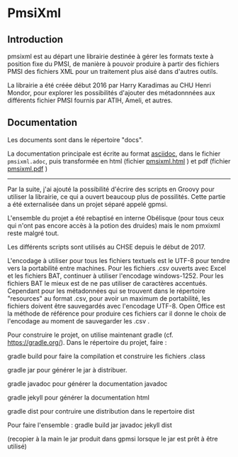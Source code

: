 <!--:encoding=UTF-8:-->
# PmsiXml

## Introduction
pmsixml est au départ une librairie destinée à gérer les formats texte
à position fixe du PMSI, de manière à pouvoir produire à partir des fichiers
PMSI des fichiers XML pour un traitement plus aisé dans d'autres outils.

La librairie a été créée début 2016 par Harry Karadimas au CHU Henri Mondor,
pour explorer les possibilités d'ajouter des métadonnnées aux différents
fichier PMSI fournis par ATIH, Ameli, et autres.

## Documentation
Les documents sont dans le répertoire "docs".

La documentation principale est écrite au format [asciidoc](https://asciidoctor.org/), dans le fichier `pmsixml.adoc`,
puis transformée en html (fichier [pmsixml.html](docs/pmsixml.html) ) 
et pdf (fichier [pmsixml.pdf](docs/pmsixml.pdf) )

<hr>


Par la suite, j'ai ajouté la possibilité d'écrire des scripts en Groovy pour
utiliser la librairie, ce qui a ouvert beaucoup plus de possilités. Cette
partie a été externalisée dans un projet séparé appelé gpmsi.

L'ensemble du projet a été rebaptisé en interne Obélisque (pour tous ceux qui 
n'ont pas encore accès à la potion des druides) mais le nom pmxixml reste
malgré tout.

Les différents scripts sont utilisés au CHSE depuis le début de 2017.

L'encodage à utiliser pour tous les fichiers textuels est le UTF-8 pour tendre
vers la portabilité entre machines. Pour les fichiers .csv ouverts avec Excel
et les fichiers BAT, continuer à utiliser l'encodage windows-1252.
Pour les fichiers BAT le mieux est de ne pas utiliser de caractères accentués.
Cependant pour les métadonnées qui se trouvent dans le répertoire "resources" 
au format .csv, pour avoir un maximum de portabilité, les fichiers doivent être
sauvegardés avec l'encodage UTF-8. Open Office est la méthode de référence pour
produire ces fichiers car il donne le choix de l'encodage au moment de
sauvegarder les .csv .

Pour construire le projet, on utilise maintenant gradle (cf. https://gradle.org/).
Dans le répertoire du projet, faire :

gradle build
pour faire la compilation et construire les fichiers .class

gradle jar
pour générer le jar à distribuer.

gradle javadoc
pour générer la documentation javadoc

gradle jekyll
pour générer la documentation html

gradle dist
pour contruire une distribution dans le repertoire dist

Pour faire l'ensemble :
gradle build jar javadoc jekyll dist

(recopier à la main le jar produit dans gpmsi lorsque le jar est prêt à
être utilisé)

